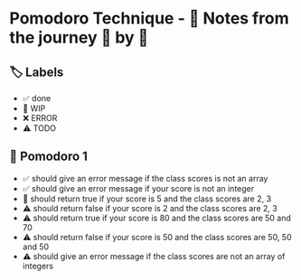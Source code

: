 # Pomodoro Technique - 📝 Notes from the journey 🍅 by 🍅


## 🏷️ Labels

- ✅ done
- 🚧 WIP
- ❌ ERROR
- ⚠ TODO

## 🍅 Pomodoro 1

- ✅ should give an error message if the class scores is not an array
- ✅ should give an error message if your score is not an integer
- 🚧 should return true if your score is 5 and the class scores are 2, 3
- ⚠ should return false if your score is 2 and the class scores are 2, 3
- ⚠ should return true if your score is 80 and the class scores are 50 and 70
- ⚠ should return false if your score is 50 and the class scores are 50, 50 and 50
- ⚠ should give an error message if the class scores are not an array of integers
